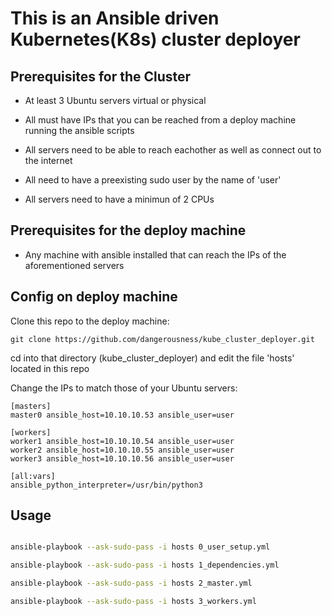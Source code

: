 # This is an Ansible driven Kubernetes(K8s) cluster deployer


## Prerequisites for the Cluster

* At least 3 Ubuntu servers virtual or physical

* All must have IPs that you can be reached from a deploy machine running the ansible scripts 

* All servers need to be able to reach eachother as well as connect out to the internet

* All need to have a preexisting sudo user by the name of 'user'

* All servers need to have a minimun of 2 CPUs


## Prerequisites for the deploy machine

* Any machine with ansible installed that can reach the IPs of the aforementioned servers 


## Config on deploy machine

Clone this repo to the deploy machine:
```
git clone https://github.com/dangerousness/kube_cluster_deployer.git
```
cd into that directory (kube_cluster_deployer) and edit the file 'hosts' located in this repo

Change the IPs to match those of your Ubuntu servers:
```
[masters]
master0 ansible_host=10.10.10.53 ansible_user=user

[workers]
worker1 ansible_host=10.10.10.54 ansible_user=user
worker2 ansible_host=10.10.10.55 ansible_user=user
worker3 ansible_host=10.10.10.56 ansible_user=user

[all:vars]
ansible_python_interpreter=/usr/bin/python3
```

## Usage

```bash

ansible-playbook --ask-sudo-pass -i hosts 0_user_setup.yml

ansible-playbook --ask-sudo-pass -i hosts 1_dependencies.yml 

ansible-playbook --ask-sudo-pass -i hosts 2_master.yml 

ansible-playbook --ask-sudo-pass -i hosts 3_workers.yml
```
